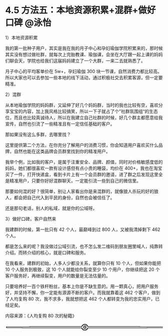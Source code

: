 # 4.5 方法五：本地资源积累+混群+做好口碑 @泳怡

1）本地资源积累

我的第一批种子用户，其实是我在我的月子中心和孕妇瑜伽学院积累来的，那时候其实没有想过做社群，就每次上完胎教课、瑜伽课，会坐在大厅跟一起上课的妈妈们聊会天，学院也给我们这届妈妈建立了一个大群，一来二去就熟悉了。

月子中心的平均客单价在 5w+，孕妇瑜伽 300 块一节课，自然消费力都比较高。所以大家也可以去参加一些本地的线下活动，通过积极社交去积累客源，但一定要精准。

2）混群

从本地瑜伽学院的妈妈群，又延伸了好几个妈妈群，当时的我也比较有空，喜欢分享宝宝的内容，加上我风格比较搞笑，所以一下子就占了个”社群氛围组“的生态位，而且也比较真诚待人，所以在我建立自己社群的时候，好几个群主都愿意给我宣传，自然也引流了一些精准且有一定信任基础的客户。

那如果没有这么多群，去哪里找？

这里提供第二个方法，在你充分了解用户的消费习惯，你会知道用户喜欢买什么品牌，自然也能在这类品牌会员群里找到你的精准用户。

我举个例，比如我的客户，是属于注重安全、品牌、颜值，同时对价格敏感度低的妈妈，她们都很喜欢一款有设计感但有点小贵的睡袋，均价在 400+，我也在淘宝买了一件，打开快递盒，看到卡片上有一个会员群的邀请，进了群之后发现这里全是精准用户，只要你好好混群聊天，一定能引流一些到自己的微信里。

那要如何混的好？很简单，别让人家看出你是来混群的，就像狼人杀玩的好的狼人，都会把自己代入到平民的身份，自然也会被信任了。

还是那句老话，别人的私域，就是你的公域呀。

3）做好口碑，客户自然来

我建群的时候，第一批只有 42 个人，最巅峰到过 800 人，又被我清掉剩下 462 个人。

都是怎么来的呢？我没做过公域引流，也不怎么发二维码到朋友圈里喊人，纯靠转介绍。而转介绍的核心，就是口碑和服务。

在我看来，建群的初始，人多人少都没关系，就算你只有 10 个人，但如果你能把 10 个人服务到极致，这 10 个人就能给你裂变至少 10 个用户，你继续把这 20 个客户服务好，再继续裂变，用户的数量是无法估量的。

只要培养好一百个铁杆粉丝，基本上你是不缺生意的。用一颗真心，把用户服务好，并坚持不懈，你一定能有源源不断的客户。而我就靠着这 462 个客户，做到了人均复购 80 次，我不求多，我就想把这 462 个人都转变为我的忠实用户，已经足矣。

内容来源：《人均复购 80 次的秘籍》

![](img/dd92b07373c3325b41989991c0898588.png)